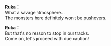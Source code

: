 # 

  
**Ruka：**  
What a savage atmosphere...  
The monsters here definitely won't be pushovers.  
  
**Ruka：**  
But that's no reason to stop in our tracks.  
Come on, let's proceed with due caution!  
